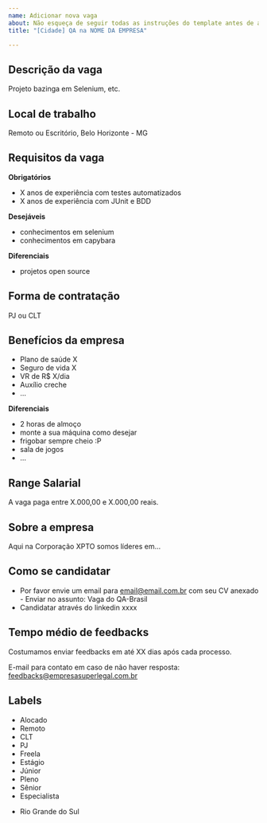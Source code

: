 ```yaml
---
name: Adicionar nova vaga
about: Não esqueça de seguir todas as instruções do template antes de abrir a vaga.
title: "[Cidade] QA na NOME DA EMPRESA"

---
```


<!-- IMPORTANTE:
1. Só poste vaga de QA.
2. Utilize o template abaixo como guia, sem apagar as seções e apenas alterando as informações de dentro delas.
3. Não faça distinção de gênero.
4. Respeite o código de conduta -->

## Descrição da vaga

Projeto bazinga em Selenium, etc.

## Local de trabalho

Remoto ou Escritório, Belo Horizonte - MG

## Requisitos da vaga

**Obrigatórios**
- X anos de experiência com testes automatizados
- X anos de experiência com JUnit e BDD

**Desejáveis**
- conhecimentos em selenium
- conhecimentos em capybara

**Diferenciais**
- projetos open source

## Forma de contratação

PJ ou CLT

## Benefícios da empresa

- Plano de saúde X
- Seguro de vida X
- VR de R$ X/dia
- Auxílio creche
- ...

**Diferenciais**

- 2 horas de almoço
- monte a sua máquina como desejar
- frigobar sempre cheio :P
- sala de jogos
- ...

## Range Salarial

<!-- ESSA SEÇÃO É OPCIONAL, apague ela caso não queira divulgar o range salarial.
Porém saiba que será um diferencial grande da sua vaga em comparação às outras, devido à transparência. --->

A vaga paga entre X.000,00 e X.000,00 reais.

## Sobre a empresa

Aqui na Corporação XPTO somos líderes em...

## Como se candidatar

- Por favor envie um email para email@email.com.br com seu CV anexado - Enviar no assunto: Vaga do QA-Brasil
- Candidatar através do linkedin xxxx

## Tempo médio de feedbacks

Costumamos enviar feedbacks em até XX dias após cada processo.

E-mail para contato em caso de não haver resposta: feedbacks@empresasuperlegal.com.br

## Labels
<!-- Label é uma forma dos QAs conseguirem pesquisar as vagas. Após cadastrar a vaga, ela receberá label automaticamente em até 2 minutos.
Apague os itens abaixo que não corresponderem à vaga. -->
- Alocado
- Remoto
- CLT
- PJ
- Freela
- Estágio
- Júnior
- Pleno
- Sênior
- Especialista
<!--- Informar abaixo o nome do estado por extenso.
Se a sua vaga é de Portugal, só coloque o nome do país Portugal. --->
- Rio Grande do Sul
